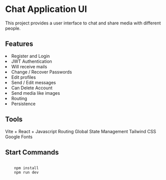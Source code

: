 # Chat Application UI

This project provides a user interface to chat and share media with different people.

## Features

<li>Register and Login</li>
<li>JWT Authentication</li>
<li>Will receive mails</li>
<li>Change / Recover Passwords</li>
<li>Edit profiles</li>
<li>Send / Edit messages</li>
<li>Can Delete Account</li>
<li>Send media like images</li>
<li>Routing</li>
<li>Persistence</li>

## Tools

Vite + React + Javascript
Routing
Global State Management
Tailwind CSS
Google Fonts

## Start Commands

<code>
    npm install 
    npm run dev
</code>
